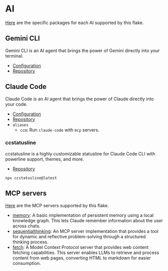 # AI

[Here](../home-manager/ai/) are the specific packages for each AI supported by this flake.

## Gemini CLI

Gemini CLI is an AI agent that brings the power of Gemini directly into your terminal.

- [Configuration](../home-manager/ai/gemini.nix)
- [Repository](https://github.com/google-gemini/gemini-cli)

## Claude Code

Claude Code is an AI agent that brings the power of Claude directly into your code.

- [Configuration](../home-manager/ai/claude.nix)
- [Repository](https://github.com/anthropics/claude-code)
- `aliases`
    - `ccm`: Run `claude-code` with `mcp` servers.

### ccstatusline

ccstatusline is a highly customizable statusline for Claude Code CLI with powerline support, themes, and more.

- [Repository](https://github.com/sirmalloc/ccstatusline)

```
npx ccstatusline@latest
```

## MCP servers

[Here](../home-manager/ai/mcp-servers.nix) are the MCP servers supported by this flake.

- [memory](https://github.com/modelcontextprotocol/servers/tree/main/src/memory): A basic implementation of persistent memory using a local knowledge graph. This lets Claude remember information about the user across chats.
- [sequentialthinking](https://github.com/modelcontextprotocol/servers/tree/main/src/sequentialthinking): An MCP server implementation that provides a tool for dynamic and reflective problem-solving through a structured thinking process.
- [fetch](https://github.com/modelcontextprotocol/servers/tree/main/src/fetch): A Model Context Protocol server that provides web content fetching capabilities. This server enables LLMs to retrieve and process content from web pages, converting HTML to markdown for easier consumption.
